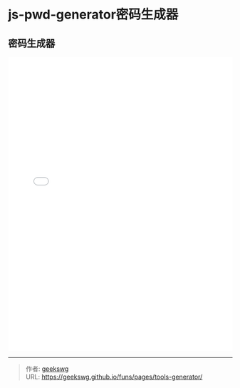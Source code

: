 # js-pwd-generator密码生成器


<!--more-->
<!DOCTYPE html>
<html lang="zh">

<head>
  <meta charset="UTF-8">
  <meta name="viewport" content="width=device-width, initial-scale=1.0">
  <title>html -title</title>
  <style>
    
  </style>
</head>
<body>
  <h2>密码生成器</h2>
  <iframe allowtransparency="true" frameborder="0" width="100%" height="660px" scrolling="no" src="/funs/tools/js-passwd-generator/index.html"></iframe>
</body>
</html>

---

> 作者: [geekswg](https://geekswg.github.io)  
> URL: https://geekswg.github.io/funs/pages/tools-generator/  


